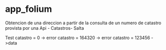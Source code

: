 # app_folium
Obtencion de una direccion a partir de la consulta de un numero de catastro provista por una Api - Catastros- Salta

Test 
catastro = 0 -> error
catastro = 164320 -> error
catastro = 123456 ->data
